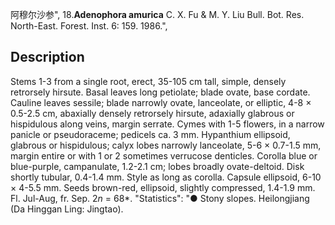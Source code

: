 阿穆尔沙参",
18.**Adenophora amurica** C. X. Fu & M. Y. Liu Bull. Bot. Res. North-East. Forest. Inst. 6: 159. 1986.",

## Description
Stems 1-3 from a single root, erect, 35-105 cm tall, simple, densely retrorsely hirsute. Basal leaves long petiolate; blade ovate, base cordate. Cauline leaves sessile; blade narrowly ovate, lanceolate, or elliptic, 4-8 × 0.5-2.5 cm, abaxially densely retrorsely hirsute, adaxially glabrous or hispidulous along veins, margin serrate. Cymes with 1-5 flowers, in a narrow panicle or pseudoraceme; pedicels ca. 3 mm. Hypanthium ellipsoid, glabrous or hispidulous; calyx lobes narrowly lanceolate, 5-6 × 0.7-1.5 mm, margin entire or with 1 or 2 sometimes verrucose denticles. Corolla blue or blue-purple, campanulate, 1.2-2.1 cm; lobes broadly ovate-deltoid. Disk shortly tubular, 0.4-1.4 mm. Style as long as corolla. Capsule ellipsoid, 6-10 × 4-5.5 mm. Seeds brown-red, ellipsoid, slightly compressed, 1.4-1.9 mm. Fl. Jul-Aug, fr. Sep. 2*n* = 68*.
  "Statistics": "● Stony slopes. Heilongjiang (Da Hinggan Ling: Jingtao).
